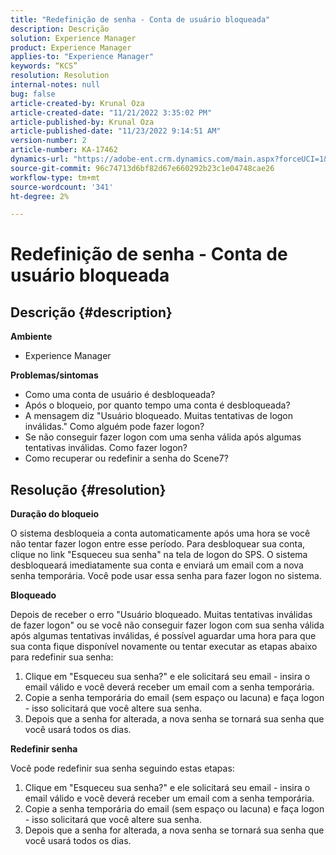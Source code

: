 ```yaml
---
title: "Redefinição de senha - Conta de usuário bloqueada"
description: Descrição
solution: Experience Manager
product: Experience Manager
applies-to: "Experience Manager"
keywords: “KCS”
resolution: Resolution
internal-notes: null
bug: false
article-created-by: Krunal Oza
article-created-date: "11/21/2022 3:35:02 PM"
article-published-by: Krunal Oza
article-published-date: "11/23/2022 9:14:51 AM"
version-number: 2
article-number: KA-17462
dynamics-url: "https://adobe-ent.crm.dynamics.com/main.aspx?forceUCI=1&pagetype=entityrecord&etn=knowledgearticle&id=410ae80a-b269-ed11-9561-6045bd006268"
source-git-commit: 96c74713d6bf82d67e660292b23c1e04748cae26
workflow-type: tm+mt
source-wordcount: '341'
ht-degree: 2%

---
```


# Redefinição de senha - Conta de usuário bloqueada

## Descrição {#description}

<b>Ambiente</b>
- Experience Manager



<b>Problemas/sintomas</b>
- Como uma conta de usuário é desbloqueada?
- Após o bloqueio, por quanto tempo uma conta é desbloqueada?
- A mensagem diz &quot;Usuário bloqueado. Muitas tentativas de logon inválidas.&quot; Como alguém pode fazer logon?
- Se não conseguir fazer logon com uma senha válida após algumas tentativas inválidas. Como fazer logon?
- Como recuperar ou redefinir a senha do Scene7?



## Resolução {#resolution}


<b>Duração do bloqueio</b>

O sistema desbloqueia a conta automaticamente após uma hora se você não tentar fazer logon entre esse período. Para desbloquear sua conta, clique no link &quot;Esqueceu sua senha&quot; na tela de logon do SPS. O sistema desbloqueará imediatamente sua conta e enviará um email com a nova senha temporária. Você pode usar essa senha para fazer logon no sistema.



<b>Bloqueado</b>

Depois de receber o erro &quot;Usuário bloqueado. Muitas tentativas inválidas de fazer logon&quot; ou se você não conseguir fazer logon com sua senha válida após algumas tentativas inválidas, é possível aguardar uma hora para que sua conta fique disponível novamente ou tentar executar as etapas abaixo para redefinir sua senha:
1. Clique em &quot;Esqueceu sua senha?&quot; e ele solicitará seu email - insira o email válido e você deverá receber um email com a senha temporária.
2. Copie a senha temporária do email (sem espaço ou lacuna) e faça logon - isso solicitará que você altere sua senha.
3. Depois que a senha for alterada, a nova senha se tornará sua senha que você usará todos os dias.

<b>Redefinir senha</b>

Você pode redefinir sua senha seguindo estas etapas:

1. Clique em &quot;Esqueceu sua senha?&quot; e ele solicitará seu email - insira o email válido e você deverá receber um email com a senha temporária.
2. Copie a senha temporária do email (sem espaço ou lacuna) e faça logon - isso solicitará que você altere sua senha.
3. Depois que a senha for alterada, a nova senha se tornará sua senha que você usará todos os dias.
